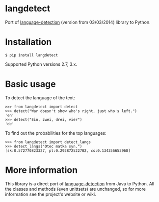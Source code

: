 langdetect
==========

Port of [language-detection](https://code.google.com/p/language-detection/) (version from 03/03/2014) library to Python.


Installation
============

    $ pip install langdetect


Supported Python versions 2.7, 3.x.


Basic usage
===========

To detect the language of the text:

    >>> from langdetect import detect
    >>> detect("War doesn't show who's right, just who's left.")
    'en'
    >>> detect("Ein, zwei, drei, vier")
    'de'

To find out the probabilities for the top languages:

    >>> from langdetect import detect_langs
    >>> detect_langs("Otec matka syn.")
    [sk:0.572770823327, pl:0.292872522702, cs:0.134356653968]


More information
================

This library is a direct port of [language-detection](https://code.google.com/p/language-detection/) from Java to Python. All the classes and methods (even unittsets) are unchanged, so for more information see the project's website or wiki.
